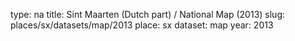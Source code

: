 type: na
title: Sint Maarten (Dutch part) / National Map (2013)
slug: places/sx/datasets/map/2013
place: sx
dataset: map
year: 2013
